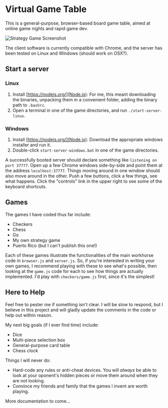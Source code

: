 # Virtual Game Table
This is a general-purpose, browser-based board game table, aimed at online game nights and rapid game dev. 

![Strategy Game Screenshot](https://github.com/jaxankey/Virtual-Game-Table/blob/master/common_images/screenshot.png)

The client software is currently compatible with Chrome, and the server has been tested on Linux and Windows (should work on OSX?). 

## Start a server

### Linux
 1. Install [https://nodejs.org/](Node.js): For me, this meant downloading the binaries, unpacking them in a convenient folder, adding the binary path to `.bashrc`.
 2. Open a terminal in one of the game directories, and run `./start-server-linux`. 
 
### Windows
 1. Install [https://nodejs.org/](Node.js): Download the appropriate windows installer and run it.
 2. Double-click `start-server-windows.bat` in one of the game directories.

A successfully booted server should declare something like `listening on port 37777`. Open up a few Chrome windows side-by-side and point them at the address `localhost:37777`. Things moving around in one window should also move around in the other. Push a few buttons, click a few things, see what happens. Click the "controls" link in the upper right to see some of the keyboard shortcuts.

## Games
The games I have coded thus far include:
 * Checkers
 * Chess
 * Go
 * My own strategy game
 * Puerto Rico (but I can't publish this one!)

Each of these games illustrate the functionalities of the main workhorse code in `browser.js` and `server.js`. So, if you're interested in writing your own games, I recommend playing with these to see what's possible, then looking at the `game.js` code for each to see how things are actually implemented. I'd play with `checkers/game.js` first, since it's the simplest!

## Here to Help
Feel free to pester me if something isn't clear. I will be slow to respond, but I believe in this project and will gladly update the comments in the code or help out within reason.

My next big goals (if I ever find time) include:
 * Dice
 * Multi-piece selection box
 * General-purpose card table
 * Chess clock

Things I will never do:
 * Hard-code any rules or anti-cheat devices. You will _always_ be able to look at your oponent's hidden pieces or move them around when they are not looking. 
 * Convince my friends and family that the games I invent are worth playing.

More documentation to come...
